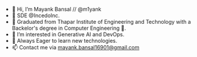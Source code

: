- 👋 Hi, I’m Mayank Bansal // @m1yank
- 💼 SDE @IncedoInc.
- 🚀 Graduated from Thapar Institute of Engineering and Technology with a Backelor's degree in Computer Engineering 🏫.
- 👀 I’m interested in Generative AI and DevOps.
- 🌱 Always Eager to learn new technologies.
- 📫 Contact me via mayank.bansal16901@gmail.com

<!---
M1yank/M1yank is a ✨ special ✨ repository because its `README.md` (this file) appears on your GitHub profile.
You can click the Preview link to take a look at your changes.
--->
